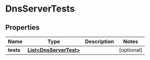 

# DnsServerTests


## Properties

| Name | Type | Description | Notes |
|------------ | ------------- | ------------- | -------------|
|**tests** | [**List&lt;DnsServerTest&gt;**](DnsServerTest.md) |  |  [optional] |



